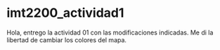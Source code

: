 # imt2200_actividad1
Hola, entrego la actividad 01 con las modificaciones indicadas. Me di la libertad de cambiar los colores del mapa. 


